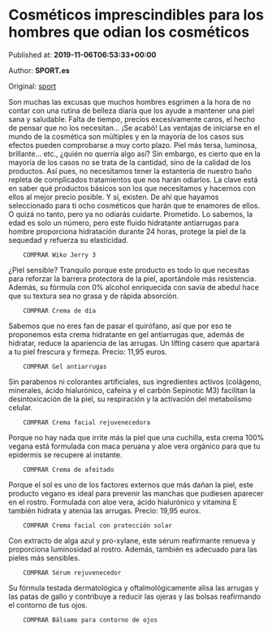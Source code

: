 
# Cosméticos imprescindibles para los hombres que odian los cosméticos

Published at: **2019-11-06T06:53:33+00:00**

Author: **SPORT.es**

Original: [sport](https://www.sport.es/es/noticias/shopping/cosmeticos-imprescindibles-para-los-hombres-que-odian-los-cosmeticos-7715524)

Son muchas las excusas que muchos hombres esgrimen a la hora de no contar con una rutina de belleza diaria que los ayude a mantener una piel sana y saludable.
Falta de tiempo, precios excesivamente caros, el hecho de pensar que no los necesitan&mldr; ¡Se acabó! Las ventajas de iniciarse en el mundo de la cosmética son múltiples y en la mayoría de los casos sus efectos pueden comprobarse a muy corto plazo. Piel más tersa, luminosa, brillante&mldr; etc., ¿quién no querría algo así? Sin embargo, es cierto que en la mayoría de los casos no se trata de la cantidad, sino de la calidad de los productos. Así pues, no necesitamos tener la estantería de nuestro baño repleta de complicados tratamientos que nos harán odiarlos.
La clave está en saber qué productos básicos son los que necesitamos y hacernos con ellos al mejor precio posible. Y sí, existen. De ahí que hayamos seleccionado para ti ocho cosméticos que harán que te enamores de ellos. O quizá no tanto, pero ya no odiarás cuidarte. Prometido.
Lo sabemos, la edad es solo un número, pero este fluido hidratante antiarrugas para hombre proporciona hidratación durante 24 horas, protege la piel de la sequedad y refuerza su elasticidad.

        COMPRAR Wiko Jerry 3
      
¿Piel sensible? Tranquilo porque este producto es todo lo que necesitas para reforzar la barrera protectora de la piel, aportándole más resistencia. Además, su fórmula con 0% alcohol enriquecida con savia de abedul hace que su textura sea no grasa y de rápida absorción.

        COMPRAR Crema de día
      
Sabemos que no eres fan de pasar el quirófano, así que por eso te proponemos esta crema hidratante en gel antiarrugas que, además de hidratar, reduce la apariencia de las arrugas. Un lifting casero que apartará a tu piel frescura y firmeza. Precio: 11,95 euros.

        COMPRAR Gel antiarrugas
      
Sin parabenos ni colorantes artificiales, sus ingredientes activos (colágeno, minerales, ácido hialurónico, cafeína y el carbón Sepinotic M3) facilitan la desintoxicación de la piel, su respiración y la activación del metabolismo celular.

        COMPRAR Crema facial rejuvenecedora
      
Porque no hay nada que irrite más la piel que una cuchilla, esta crema 100% vegana está formulada con maca peruana y aloe vera orgánico para que tu epidermis se recupere al instante.

        COMPRAR Crema de afeitado
      
Porque el sol es uno de los factores externos que más dañan la piel, este producto vegano es ideal para prevenir las manchas que pudiesen aparecer en el rostro. Formulada con aloe vera, ácido hialurónico y vitamina E también hidrata y atenúa las arrugas. Precio: 19,95 euros.

        COMPRAR Crema facial con protección solar
      
Con extracto de alga azul y pro-xylane, este sérum reafirmante renueva y proporciona luminosidad al rostro. Además, también es adecuado para las pieles más sensibles.

        COMPRAR Sérum rejuvenecedor
      
Su fórmula testada dermatológica y oftalmológicamente alisa las arrugas y las patas de gallo y contribuye a reducir las ojeras y las bolsas reafirmando el contorno de tus ojos.

        COMPRAR Bálsamo para contorno de ojos
      
